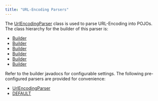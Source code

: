 ```yaml
---
title: "URL-Encoding Parsers"
---
```


The [UrlEncodingParser](../apidocs/org/apache/juneau/urlencoding/UrlEncodingParser.html) class is used to parse URL-Encoding into POJOs.
The class hierarchy for the builder of this parser is:
- [Builder](../apidocs/org/apache/juneau/Context/Builder.html)
- [Builder](../apidocs/org/apache/juneau/BeanContextable/Builder.html)
- [Builder](../apidocs/org/apache/juneau/parser/Parser/Builder.html)
- [Builder](../apidocs/org/apache/juneau/parser/ReaderParser/Builder.html)
- [Builder](../apidocs/org/apache/juneau/uon/UonParser/Builder.html)
- [Builder](../apidocs/org/apache/juneau/urlencoding/UrlEncodingParser/Builder.html)

Refer to the builder javadocs for configurable settings.
The following pre-configured parsers are provided for convenience:
- [UrlEncodingParser](../apidocs/org/apache/juneau/urlencoding/UrlEncodingParser.html)
- [DEFAULT](../apidocs/org/apache/juneau/urlencoding/UrlEncodingParser.html#DEFAULT)
